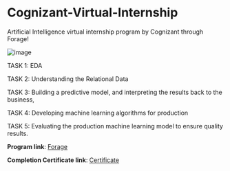 # Cognizant-Virtual-Internship
Artificial Intelligence virtual internship program by Cognizant through Forage!

![image](https://encrypted-tbn0.gstatic.com/images?q=tbn:ANd9GcQUqCnUteEi5cCWP9rjXXbZyM89Pe4AKnvp_Q&usqp=CAU)

TASK 1:  EDA 

TASK 2: Understanding the Relational Data 

TASK 3: Building a predictive model, and interpreting the results back to the business,

TASK 4: Developing machine learning algorithms for production

TASK 5:  Evaluating the production machine learning model to ensure quality results.

**Program link**: [Forage](https://www.theforage.com/virtual-internships/prototype/5N2ygyhzMWjKQmgCK/Cognizant-Artificial-Intelligence-Virtual-Experience-Program?ref=zkMoe6v8peeWK9EHb)

**Completion Certificate link**: [Certificate](https://forage-uploads-prod.s3.amazonaws.com/completion-certificates/Cognizant/5N2ygyhzMWjKQmgCK_Cognizant_zkMoe6v8peeWK9EHb_1689174085855_completion_certificate.pdf)
